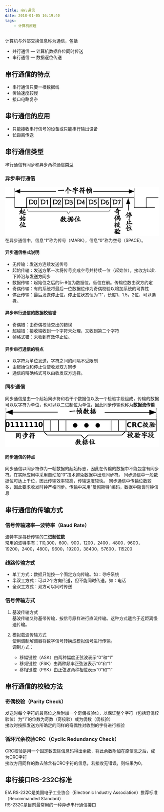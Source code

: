 ```yaml
---
title: 串行通信
date: 2018-01-05 16:19:40
tags:
    - 计算机原理
---
```

计算机与外部交换信息称为通信，包括
- 并行通信 — 计算机数据各位同时传送  
- 串行通信 — 数据逐位传送  

## 串行通信的特点
- 串行通信只要一根数据线  
- 传输速度较慢  
- 接口电路复杂  

## 串行通信的应用
- 只能接收串行信号的设备或只能串行输出设备
- 长距离传送

## 串行通信类型
串行通信有同步和异步两种通信类型  

### 异步串行通信
![异步串行通信格式](https://github.com/avvount/Picture-Bed/raw/master/%E4%B8%B2%E8%A1%8C%E9%80%9A%E4%BF%A1.png)  
在异步通信中，信息“1”称为传号（MARK），信息“0”称为空号（SPACE）。

#### 异步通信格式说明  
- 无传输：发送方连续发送传号  
- 起始传输：发送方第一次将传号变成空号并持续一位（起始位），接收方以此下降沿与发送方同步
- 数据传输：起始位之后的5~8位为数据位，低位在前。传输位数由双方约定
- 奇偶传输：有的系统将最后一位数据位作为奇偶校验以增加系统的可靠性
- 停止传输：最后发送停止位，停止位状态恒为“1”，长度1，1.5，2位，可以选择。

#### 异步串行通信的数据校验错  
- 奇偶错：由奇偶校验查出的错误
- 超越错：接收端收到一个字符未处理，又收到第二个字符  
- 帧格式错：未收到有效停止位。

#### 异步串行通信的特点  
- 以字符为单位发送，字符之间的间隔不受限制
- 由起始位和停止位使收发双方同步
- 通信的精确格式可以由收发双方选择。

### 同步通信  
同步通信是由一个起始同步符和若干个数据位以及一个检验字段组成，传输的数据可以以字符为单位，也可以以二进制位为单位，因此同步传输也称为**数据流传输**  
![同步通信格式](https://github.com/avvount/Picture-Bed/raw/master/%E5%90%8C%E6%AD%A5%E9%80%9A%E4%BF%A1%E6%A0%BC%E5%BC%8F.png)  

#### 同步通信的特点
同步通信以同步符作为一帧数据的起始标志，因此在传输的数据中不能包含有同步符。在实际应用中采用自动加“0”技术避免数据中出现同步符。
同步通信中一般数据位可达上千位，因此传输效率较高，传输速度较快。
同步通信中传输位数较多，因此要求收发时钟严格同步。传输中采用“曼彻斯特”编码，数据中隐含时钟信息  

## 串行通信的传输方式  

### 信号传输速率—波特率（Baud Rate）
波特率是每秒传输的**二进制位数**  
常用的波特率有：110,300，600，900，1200，2400，4800，9600，19200，2400，4800，9600，19200，38400，57600，115200

### 线路传输方式  
- 单工方式：数据只能按一个固定方向传输。如：寻呼系统
- 半双工方式：可以2个方向传送，但不能同时传送。如：电话
- 全双工方式：双方可以同时传送

### 信号传输方式  
1. 基波传输方式  
基波传输又称基带传输，按信号原样进行直流传输。这种方式适合于近距离慢速传输。  

2. 模拟载波传输方式  
使用调制解调器将数字信号转换成模拟信号进行传输。  
调制方式：  
    - 移幅键控（ASK）由两种幅度正弦波表示“0”和“1”
    - 移频键控（FSK）由两种频率正弦波表示“0”和“1”
    - 移相键控（PSK）由正弦波两种相位表示“0”和“1”

## 串行通信的校验方法
### 奇偶校验（Parity Check）  
发送时每个字符的最高位之后附加一个奇偶校验位，以保证整个字符（包括奇偶校验位）为“1”的位数为奇数（奇校验）或为偶数（偶校验）  
接收时按照发送方所确定的同样的奇偶性对收到的字符进行校验  

### 循环冗余校验CRC（Cyclic Redundancy Check）
CRC校验是用一个固定数去除信息码得出余数，将此余数附加在原信息之后，成为CRC字符  
接收方用同样的数去除含有CRC字符的信息，若接收无错误，则结果为0。

## 串行接口RS-232C标准  
EIA RS-232C是美国电子工业协会（Electronic Industry Association）推荐标准（Recommanded Standard）  
RS-232C是目前最常用的一种异步串行通信接口


  
